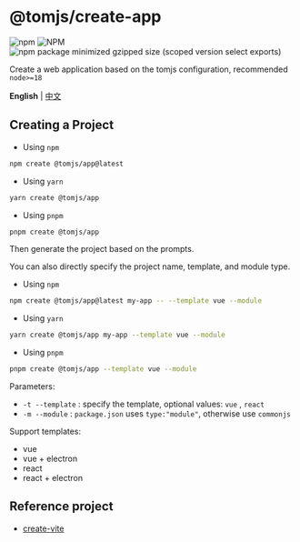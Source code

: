 # @tomjs/create-app

![npm](https://img.shields.io/npm/v/%40tomjs/create-app) ![NPM](https://img.shields.io/npm/l/%40tomjs%2Fcreate-app) ![npm package minimized gzipped size (scoped version select exports)](https://img.shields.io/bundlejs/size/%40tomjs/create-app)

Create a web application based on the tomjs configuration, recommended `node>=18`

**English** | [中文](./README.zh_CN.md)

## Creating a Project

- Using `npm`

```bash
npm create @tomjs/app@latest
```

- Using `yarn`

```bash
yarn create @tomjs/app
```

- Using `pnpm`

```bash
pnpm create @tomjs/app
```

Then generate the project based on the prompts.

You can also directly specify the project name, template, and module type.

- Using `npm`

```bash
npm create @tomjs/app@latest my-app -- --template vue --module
```

- Using `yarn`

```bash
yarn create @tomjs/app my-app --template vue --module
```

- Using `pnpm`

```bash
pnpm create @tomjs/app --template vue --module
```

Parameters:

- `-t --template` : specify the template, optional values: `vue` , `react`
- `-m --module` : `package.json` uses `type:"module"`, otherwise use `commonjs`

Support templates:

- vue
- vue + electron
- react
- react + electron

## Reference project

- [create-vite](https://github.com/vitejs/vite/tree/main/packages/create-vite)
